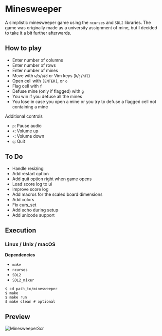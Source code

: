 # Minesweeper

A simplistic minesweeper game using the `ncurses` and `SDL2` libraries. The game was originally made as a university assignment of mine, but I decided to take it a bit further afterwards.

## How to play

* Enter number of columns
* Enter number of rows
* Enter number of mines
* Move with `w`/`s`/`a`/`d` or Vim keys (`k`/`j`/`h`/`l`)
* Open cell with `[ENTER]`, or `o`
* Flag cell with `f`
* Defuse mine (only if flagged) with `g`
* You win if you defuse all the mines
* You lose in case you open a mine or you try to defuse a flagged cell not containing a mine

Additional controls

* `p`: Pause audio
* `+`: Volume up
* `-`: Volume down
* `q`: Quit

## To Do

* Handle resizing
* Add restart option
* Add quit option right when game opens
* Load score log to ui
* Improve score log
* Add macros for the scaled board dimensions
* Add colors
* Fix curs_set
* Add echo during setup
* Add unicode support

## Execution

### Linux / Unix / macOS

**Dependencies**
* `make`
* `ncurses`
* `SDL2`
* `SDL2_mixer`

```shell
$ cd path_to/minesweeper
$ make
$ make run
$ make clean # optional
```

## Preview

![MinesweeperScr](https://user-images.githubusercontent.com/54286563/73931645-4d4db080-48e1-11ea-981b-e9b028d34c41.png)
